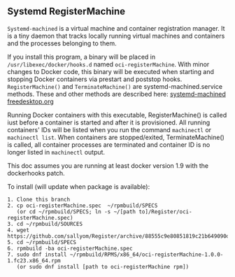 ## Systemd RegisterMachine

`Systemd-machined` is a virtual machine and container registration manager.  It is a tiny daemon that
tracks locally running virtual machines and containers and the processes belonging to them.


If you install this program, a binary will be placed in `/usr/libexec/docker/hooks.d` named `oci-registerMachine`.
With minor changes to Docker code, this binary will be executed when starting and stopping Docker containers via
prestart and poststop hooks.  `RegisterMachine()` and `TerminateMachine()` are systemd-machined.service methods.  These
and other methods are described here: [systemd-machined freedesktop.org](http://www.freedesktop.org/wiki/Software/systemd/machined/)


Running Docker containers with this executable, RegisterMachine() is called
iust before a container is started and after it is provisioned.
All running containers' IDs will be listed when you run the command `machinectl` or `machinectl list`.  When containers are
stopped/exited, TerminateMachine() is called, all container processes are terminated and container ID is no longer listed in `machinectl` output.


This doc assumes you are running at least docker version 1.9 with the dockerhooks patch. 


To install (will update when package is available):

    1. Clone this branch
    2. cp oci-registerMachine.spec  ~/rpmbuild/SPECS
       (or cd ~/rpmbuild/SPECS; ln -s ~/[path to]/Register/oci-registerMachine.spec)
    3. cd ~/rpmbuild/SOURCES
    4. wget https://github.com/sallyom/Register/archive/88555c9e80851819c21b649090d5b9afd43649c2.zip
    5. cd ~/rpmbuild/SPECS
    6. rpmbuild -ba oci-registerMachine.spec
    7. sudo dnf install ~/rpmbuild/RPMS/x86_64/oci-registerMachine-1.0.0-1.fc23.x86_64.rpm
       (or sudo dnf install [path to oci-registerMachine rpm])
